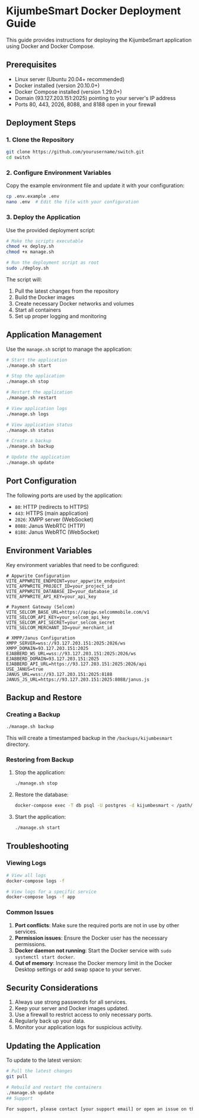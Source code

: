 # KijumbeSmart Docker Deployment Guide

This guide provides instructions for deploying the KijumbeSmart application using Docker and Docker Compose.

## Prerequisites

- Linux server (Ubuntu 20.04+ recommended)
- Docker installed (version 20.10.0+)
- Docker Compose installed (version 1.29.0+)
- Domain (93.127.203.151:2025) pointing to your server's IP address
- Ports 80, 443, 2026, 8088, and 8188 open in your firewall

## Deployment Steps

### 1. Clone the Repository

```bash
git clone https://github.com/yourusername/switch.git
cd switch
```

### 2. Configure Environment Variables

Copy the example environment file and update it with your configuration:

```bash
cp .env.example .env
nano .env  # Edit the file with your configuration
```

### 3. Deploy the Application

Use the provided deployment script:

```bash
# Make the scripts executable
chmod +x deploy.sh
chmod +x manage.sh

# Run the deployment script as root
sudo ./deploy.sh
```

The script will:
1. Pull the latest changes from the repository
2. Build the Docker images
3. Create necessary Docker networks and volumes
4. Start all containers
5. Set up proper logging and monitoring

## Application Management

Use the `manage.sh` script to manage the application:

```bash
# Start the application
./manage.sh start

# Stop the application
./manage.sh stop

# Restart the application
./manage.sh restart

# View application logs
./manage.sh logs

# View application status
./manage.sh status

# Create a backup
./manage.sh backup

# Update the application
./manage.sh update
```

## Port Configuration

The following ports are used by the application:

- `80`: HTTP (redirects to HTTPS)
- `443`: HTTPS (main application)
- `2026`: XMPP server (WebSocket)
- `8088`: Janus WebRTC (HTTP)
- `8188`: Janus WebRTC (WebSocket)

## Environment Variables

Key environment variables that need to be configured:

```
# Appwrite Configuration
VITE_APPWRITE_ENDPOINT=your_appwrite_endpoint
VITE_APPWRITE_PROJECT_ID=your_project_id
VITE_APPWRITE_DATABASE_ID=your_database_id
VITE_APPWRITE_API_KEY=your_api_key

# Payment Gateway (Selcom)
VITE_SELCOM_BASE_URL=https://apigw.selcommobile.com/v1
VITE_SELCOM_API_KEY=your_selcom_api_key
VITE_SELCOM_API_SECRET=your_selcom_secret
VITE_SELCOM_MERCHANT_ID=your_merchant_id

# XMPP/Janus Configuration
XMPP_SERVER=wss://93.127.203.151:2025:2026/ws
XMPP_DOMAIN=93.127.203.151:2025
EJABBERD_WS_URL=wss://93.127.203.151:2025:2026/ws
EJABBERD_DOMAIN=93.127.203.151:2025
EJABBERD_API_URL=https://93.127.203.151:2025:2026/api
USE_JANUS=true
JANUS_URL=wss://93.127.203.151:2025:8188
JANUS_JS_URL=https://93.127.203.151:2025:8088/janus.js
```

## Backup and Restore

### Creating a Backup

```bash
./manage.sh backup
```

This will create a timestamped backup in the `/backups/kijumbesmart` directory.

### Restoring from Backup

1. Stop the application:
   ```bash
   ./manage.sh stop
   ```

2. Restore the database:
   ```bash
   docker-compose exec -T db psql -U postgres -d kijumbesmart < /path/to/backup.sql
   ```

3. Start the application:
   ```bash
   ./manage.sh start
   ```

## Troubleshooting

### Viewing Logs

```bash
# View all logs
docker-compose logs -f

# View logs for a specific service
docker-compose logs -f app
```

### Common Issues

1. **Port conflicts**: Make sure the required ports are not in use by other services.
2. **Permission issues**: Ensure the Docker user has the necessary permissions.
3. **Docker daemon not running**: Start the Docker service with `sudo systemctl start docker`.
4. **Out of memory**: Increase the Docker memory limit in the Docker Desktop settings or add swap space to your server.

## Security Considerations

1. Always use strong passwords for all services.
2. Keep your server and Docker images updated.
3. Use a firewall to restrict access to only necessary ports.
4. Regularly back up your data.
5. Monitor your application logs for suspicious activity.

## Updating the Application

To update to the latest version:

```bash
# Pull the latest changes
git pull

# Rebuild and restart the containers
./manage.sh update
## Support

For support, please contact [your support email] or open an issue on the GitHub repository.
